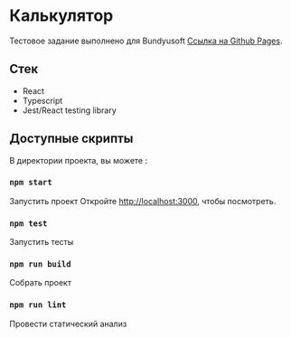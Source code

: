 # Калькулятор

Тестовое задание выполнено для Bundyusoft 
[Ссылка на Github Pages](https://demasx64.github.io/bundyusoft/).

## Стек

- React
- Typescript
- Jest/React testing library

## Доступные скрипты

В директории проекта, вы можете :

### `npm start`

Запустить проект
Откройте [http://localhost:3000](http://localhost:3000), чтобы посмотреть.

### `npm test`

Запустить тесты

### `npm run build`

Собрать проект

### `npm run lint`

Провести статический анализ

